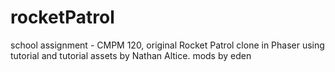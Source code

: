 # rocketPatrol
school assignment - CMPM 120, original Rocket Patrol clone in Phaser using tutorial and tutorial assets by Nathan Altice.
mods by eden

